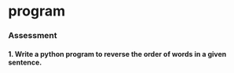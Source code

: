 # program
### Assessment
#### 1. Write a python program to reverse the order of words in a given sentence.
